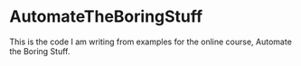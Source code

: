 # AutomateTheBoringStuff

This is the code I am writing from examples for the online course, Automate the Boring Stuff.
